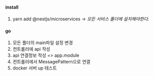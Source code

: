 #### **install**

1. yarn add @nestjs/microservices -> _모든 서비스 폴더에 설치해야한다._

#### **go**

1. 모든 폴더의 main파일 설정 변경
2. 컨트롤러에 api 작성
3. api 연결정보 작성 => app.module
4. 컨트롤러에서 MessagePattern으로 연결
5. docker 서버 up 테스트
